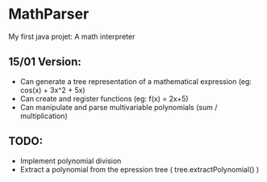 # MathParser
My first java projet: A math interpreter


## 15/01 Version:

- Can generate a tree representation of a mathematical expression (eg: cos(x) + 3x^2 + 5x)
- Can create and register functions (eg: f(x) = 2x+5)
- Can manipulate and parse multivariable polynomials (sum / multiplication)

## TODO:

- Implement polynomial division
- Extract a polynomial from the epression tree ( tree.extractPolynomial() )
